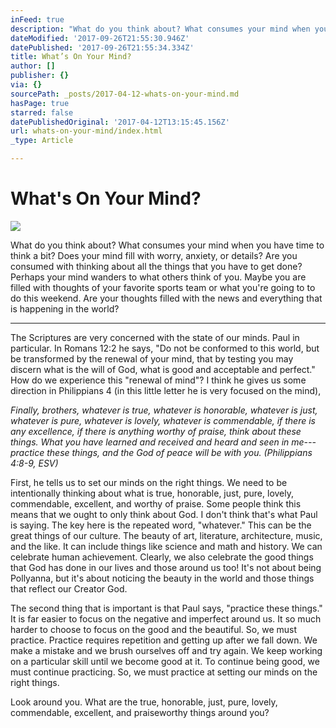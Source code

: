 ```yaml
---
inFeed: true
description: "What do you think about? What consumes your mind when you have time to think a bit? Does your mind fill with worry, anxiety, or details? Are you consumed with thinking about all the things that you have to get done? Perhaps your mind wanders to what others think of you. Maybe you are filled with thoughts of your favorite sports team or what you're going to to do this weekend. Are your thoughts filled with the news and everything that is happening in the world?\_"
dateModified: '2017-09-26T21:55:30.946Z'
datePublished: '2017-09-26T21:55:34.334Z'
title: What’s On Your Mind?
author: []
publisher: {}
via: {}
sourcePath: _posts/2017-04-12-whats-on-your-mind.md
hasPage: true
starred: false
datePublishedOriginal: '2017-04-12T13:15:45.156Z'
url: whats-on-your-mind/index.html
_type: Article

---
```

# What's On Your Mind?
![](https://the-grid-user-content.s3-us-west-2.amazonaws.com/3877c0d5-4c51-4d51-acdb-ddecf36b0d3d.jpg)

What do you think about? What consumes your mind when you have time to think a bit? Does your mind fill with worry, anxiety, or details? Are you consumed with thinking about all the things that you have to get done? Perhaps your mind wanders to what others think of you. Maybe you are filled with thoughts of your favorite sports team or what you're going to to do this weekend. Are your thoughts filled with the news and everything that is happening in the world? 

---

The Scriptures are very concerned with the state of our minds. Paul in particular. In Romans 12:2 he says, "Do not be conformed to this world, but be transformed by the renewal of your mind, that by testing you may discern what is the will of God, what is good and acceptable and perfect." How do we experience this "renewal of mind"? I think he gives us some direction in Philippians 4 (in this little letter he is very focused on the mind), 

_Finally, brothers, whatever is true, whatever is honorable, whatever is just, whatever is pure, whatever is lovely, whatever is commendable, if there is any excellence, if there is anything worthy of praise, think about these things. What you have learned and received and heard and seen in me---practice these things, and the God of peace will be with you. (Philippians 4:8-9, ESV)_

First, he tells us to set our minds on the right things. We need to be intentionally thinking about what is true, honorable, just, pure, lovely, commendable, excellent, and worthy of praise. Some people think this means that we ought to only think about God. I don't think that's what Paul is saying. The key here is the repeated word, "whatever." This can be the great things of our culture. The beauty of art, literature, architecture, music, and the like. It can include things like science and math and history. We can celebrate human achievement. Clearly, we also celebrate the good things that God has done in our lives and those around us too! It's not about being Pollyanna, but it's about noticing the beauty in the world and those things that reflect our Creator God. 

The second thing that is important is that Paul says, "practice these things." It is far easier to focus on the negative and imperfect around us. It so much harder to choose to focus on the good and the beautiful. So, we must practice. Practice requires repetition and getting up after we fall down. We make a mistake and we brush ourselves off and try again. We keep working on a particular skill until we become good at it. To continue being good, we must continue practicing. So, we must practice at setting our minds on the right things. 

Look around you. What are the true, honorable, just, pure, lovely, commendable, excellent, and praiseworthy things around you?